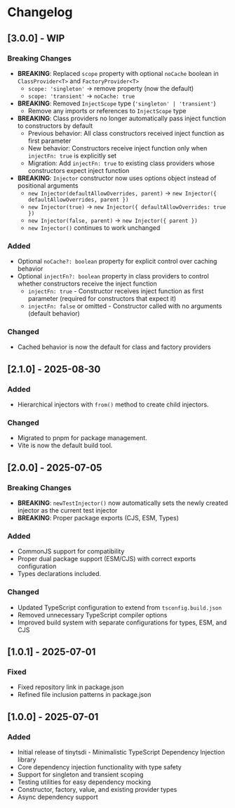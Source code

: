 # Changelog

## [3.0.0] - WIP

### Breaking Changes

- **BREAKING**: Replaced `scope` property with optional `noCache` boolean in `ClassProvider<T>` and
  `FactoryProvider<T>`
  - `scope: 'singleton'` → remove property (now the default)
  - `scope: 'transient'` → `noCache: true`
- **BREAKING**: Removed `InjectScope` type (`'singleton' | 'transient'`)
  - Remove any imports or references to `InjectScope` type
- **BREAKING**: Class providers no longer automatically pass inject function to constructors by
  default
  - Previous behavior: All class constructors received inject function as first parameter
  - New behavior: Constructors receive inject function only when `injectFn: true` is explicitly set
  - Migration: Add `injectFn: true` to existing class providers whose constructors expect inject
    function
- **BREAKING**: `Injector` constructor now uses options object instead of positional arguments
  - `new Injector(defaultAllowOverrides, parent)` →
    `new Injector({ defaultAllowOverrides, parent })`
  - `new Injector(true)` → `new Injector({ defaultAllowOverrides: true })`
  - `new Injector(false, parent)` → `new Injector({ parent })`
  - `new Injector()` continues to work unchanged

### Added

- Optional `noCache?: boolean` property for explicit control over caching behavior
- Optional `injectFn?: boolean` property in class providers to control whether constructors receive
  the inject function
  - `injectFn: true` - Constructor receives inject function as first parameter (required for
    constructors that expect it)
  - `injectFn: false` or omitted - Constructor called with no arguments (default behavior)

### Changed

- Cached behavior is now the default for class and factory providers

## [2.1.0] - 2025-08-30

### Added

- Hierarchical injectors with `from()` method to create child injectors.

### Changed

- Migrated to pnpm for package management.
- Vite is now the default build tool.

## [2.0.0] - 2025-07-05

### Breaking Changes

- **BREAKING**: `newTestInjector()` now automatically sets the newly created injector as the current
  test injector
- **BREAKING**: Proper package exports (CJS, ESM, Types)

### Added

- CommonJS support for compatibility
- Proper dual package support (ESM/CJS) with correct exports configuration
- Types declarations included.

### Changed

- Updated TypeScript configuration to extend from `tsconfig.build.json`
- Removed unnecessary TypeScript compiler options
- Improved build system with separate configurations for types, ESM, and CJS

## [1.0.1] - 2025-07-01

### Fixed

- Fixed repository link in package.json
- Refined file inclusion patterns in package.json

## [1.0.0] - 2025-07-01

### Added

- Initial release of tinytsdi - Minimalistic TypeScript Dependency Injection library
- Core dependency injection functionality with type safety
- Support for singleton and transient scoping
- Testing utilities for easy dependency mocking
- Constructor, factory, value, and existing provider types
- Async dependency support
